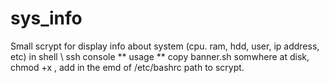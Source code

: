 # sys_info
Small scrypt for display info about system (cpu. ram, hdd, user, ip address, etc) in shell \ ssh console
** usage **
copy banner.sh somwhere at disk, chmod +x , add in the emd of /etc/bashrc path to scrypt.
